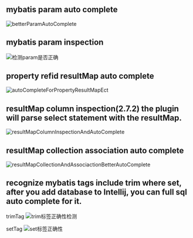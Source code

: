 ## mybatis param auto complete 
![betterParamAutoComplete](https://mybatis-1309801975.cos.ap-shanghai.myqcloud.com/screenshots/betterParamAutoComplete.gif)

## mybatis param inspection
![检测param是否正确](https://mybatis-1309801975.cos.ap-shanghai.myqcloud.com/screenshots/检测param是否正确.gif)

## property refid resultMap auto complete
![autoCompleteForPropertyResultMapEct](https://mybatis-1309801975.cos.ap-shanghai.myqcloud.com/screenshots/autoCompleteForPropertyResultMapEct.gif)

## resultMap column inspection(2.7.2) the plugin will parse select statement with the resultMap.
![resultMapColumnInspectionAndAutoComplete](https://mybatis-1309801975.cos.ap-shanghai.myqcloud.com/screenshots/resultMapColumnInspectionAndAutoComplete.gif)

## resultMap collection association auto complete
![resultMapCollectionAndAssociactionBetterAutoComplete](https://mybatis-1309801975.cos.ap-shanghai.myqcloud.com/screenshots/resultMapCollectionAndAssociactionBetterAutoComplete.gif)


## recognize mybatis tags include trim where set, after you add database to Intellij, you can full sql auto complete for it.

trimTag
![trim标签正确性检测](https://mybatis-1309801975.cos.ap-shanghai.myqcloud.com/screenshots/trim标签正确性检测.gif)

setTag
![set标签正确性](https://mybatis-1309801975.cos.ap-shanghai.myqcloud.com/screenshots/set标签正确性.gif)







